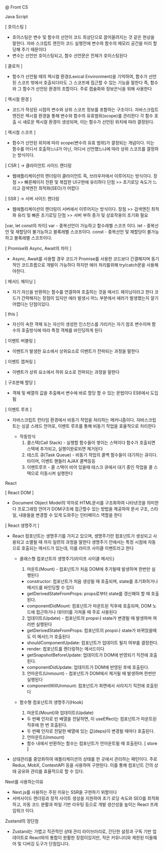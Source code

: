 @ Front CS

Java Script

  [ 호이스팅 ]
  - 호이스팅은 변수 및 함수의 선언이 코드 최상단으로 끌어올려지는 것 같은 현상을 말한다. 자바 스크립트 엔진이 코드 실행전에 변수와 함수의 메모리
    공간을 미리 할당해 주기 때문이다
  - 변수는 선언만 호이스팅되고, 함수 선언문은 전체가 호이스팅된다
  
  [ 클로저 ]
  - 함수가 선언될 때의 렉시컬 환경(Lexical Environment)을 기억하여, 함수가 선언된 스코프 밖에서 호출되더라도 그 스코프에 접근할 수 있는 기능을 말한다
    즉, 함수와 그 함수가 선언된 환경의 조합이다. 주로 캡슐화와 정보은닉을 위해 사용한다
  
  [ 렉시컬 환경 ]
  - 코드가 작성된 시점의 변수와 상위 스코프 정보를 포함하는 구조이다. 자바스크립트 엔진은 렉시컬 환경을 통해 변수와 함수의 유효범위(scope)를 관리한다
    각 함수 호출 시 새로운 렉시컬 환경이 생성되며, 이는 함수가 선언된 위치에 따라 결정된다.

  [ 렉시컬 스코프 ] 
  - 함수가 선언된 위치에 따라 scope(변수의 유효 범위)가 결정되는 개념이다. 이는 함수를 어디서 호출하느냐가 아닌, 어디서 선언했느냐에 따라 상위
    스코프를 결정하는 방식이다.

  [ CSR ] -> 클라이언트 사이드 랜더링
  - 웹애플리케이션의 랜더링이 클라이언트 즉, 브라우저에서 이루어지는 방식이다.
    장점 >> 빠른페이지 전환 및 복잡한 UI구현에 유리하다
    단점 >> 초기로딩 속도가 느리고 검색엔진 최적화(SEO)가 어렵다

  [ SSR ] -> 서버 사이드 랜더링
  - 웹애플리케이션의 랜더링이 서버에서 이루어지는 방식이다.
    장점 >> 검색엔진 최적화 유리 및 빠른 초기로딩
    단점 >> 서버 부하 증가 및 상효작용의 초기화 필요    

  [var, let const의 차이]
    var - 중복선언이 가능하고 함수레벨 스코프 이다.
    let - 중복선언 및 재할당이 불가능하고 블록레벨 스코프이다.
    const - 중복선언 및 재할당이 불가능하고 블록레벨 스코프이다.

  [ Promise와 Async, Await의 차이 ]
  - Async, Await를 사용할 경우 코드가 Promise를 사용한 코드보다 간결해지며 동기적인 코드흐름으로 개발이 가능하다 하지만 
    에러 처리를위해 try/catch문을 사용해야한다.

  [ 메서드 체이닝 ]
  - 자기 자신을 반환하는 함수를 연결하여 호출하는 것을 메서드 체이닝이라고 한다 코드가 간략해지는 장점이 있지만 에러 발생시 어느 부분에서
    에러가 발생했는지 알기 어렵다는 단점이있다.

  [ this ]
  - 자신이 속한 객체 또는 자신이 생성한 인스턴스를 가리키는 자기 참조 변수이며 함수의 호출방식에 따라 특정 객체를 바인딩하게 된다

  [ 이벤트 버블링 ]
  - 이벤트가 발생한 요소에서 상위요소로 이벤트가 전파되는 과정을 말한다

  [ 이벤트 캡쳐링 ]
  - 이벤트가 상위 요소에서 하위 요소로 전파되는 과정을 말한다

  [ 구조분해 할당 ]
  - 객체 및 배열의 값을 추출해서 변수에 바로 할당 할 수 있는 문법이다 ES6에서 도입됨

  [ 이벤트 루프 ]
  - 자바스크립트 런타임 환경에서 비동기 작업을 처리하는 메커니즘이다. 자바스크립트는 싱글 스레드 언어로, 이벤트 루프를 통해
    비동기 작업을 효율적으로 처리한다

    * 작동방식
      1. 콜스택(Call Stack) - 실행할 함수들이 쌓이는 스택이다 함수가 호출되면 스택에 추가되고, 실행이완료되면 제거된다
      2. 테스트 큐(Task Queue) - 비동기 작업의 콜백 함수들이 대기하는 큐이다. 타이머, 이벤트 핸들러 AJAX 콜백등등
      3. 이벤트루프 - 콜 스택이 비어 있을때 테스크 큐에서 대기 중인 작업을 콜 스택으로 이동시켜 실행한다

React

  [ React DOM ]
  - Document Object Model의 약자로 HTML문서를 구조화하여 나타낸것을 의미한다 프로그래밍 언어가 DOM구조에 접근할수 있는 방법을 제공하여
    문서 구조, 스타일, 내용들을 변경할 수 있게 도와주는 인터페이스 역할을 한다

  [ React 생명주기 ]
  - React 컴포넌트는 생명주기를 가지고 있으며, 생명주기란 컴포넌트가 생성되고 사용되고 소멸될 때 까지 일련의 과정을 말한다
    생명주기 안에서는 특정 시점에 자동으로 호출되는 메서드가 있는데, 이를 라이프 사이클 이벤트라고 한다

    * 클래스형 컴포넌트의 생명주기(라이프 사이클 메서드)
      1. 마운트(Mount) - 컴포넌트가 처음 DOM에 추가될때 발생하며 한번만 실행된다
        - constructor: 컴포넌트가 처음 생성될 때 호출되며, state를 초기화하거나 메서드를 바인딩할 수 있다
        - getDerivedStateFromProps: props로부터 state를 갱신해야 할 때 호출된다.
        - componentDidMount: 컴포넌트가 마운트된 직후에 호출되며, DOM 노드에 접근하거나 데이터를 가져올 때 주로 사용된다     

      2. 업데이트(Update) - 컴포넌트의 props나 state가 변경될 때 발생하며 여러번 실행된다
        - getDerivedStateFromProps: 컴포넌트의 props나 state가 바뀌었을때도 이 메서드가 호출된다
        - shouldComponentUpdate: 컴포넌트가 업데이트 될지 여부를 결정한다.
        - render: 컴포넌트를 랜더링하는 메서드이다
        - getSnapshotBeforeUpdate: 업데이트가 DOM에 반영되기 직전에 호출된다.
        - componentDidUpdate: 업데이트가 DOM에 반영된 후에 호출된다.

      3. 언마운트(Unmount) - 컴포넌트가 DOM에서 제거될 때 발생하며 한번만 실행된다
        - componentWillUnmount: 컴포넌트가 화면에서 사라지기 직전에 호출된다

    * 함수형 컴포넌트의 생명주기(Hook)
      1. 마운트(Mount)와 업데이트(Update)
        - 두 번째 인자로 빈 배열을 전달하면, 이 useEffect는 컴포넌트가 마운트된 직후에 한 번 호출된다.
        - 두 번째 인자로 전달한 배열에 있는 값(deps)이 변경될 때마다 호출된다.
      2. 언마운트(Unmount)
        - 함수 내에서 반환하는 함수는 컴포넌트가 언마운트될 때 호출된다.
  [ store ]
   - 상태관리를 중앙화하여 애플리케이션의 상태를 한 곳에서 관리하는 패턴이다. 주로 Redux, MobX, ContextAPI 등을 사용하여 구현된다.
     이를 통해 컴포넌트 간의 상태 공유와 관리를 효율적으로 할 수 있다. 

Next를 사용하는이유
  - Next.js를 사용하는 주된 이유는 SSR을 구현하기 위함이다
  - 서버사이드 렌더링과 정적 사이트 생성을 지원하여 초기 로딩 속도와 SEO를 최적화하고, 자동 코드 분활과 파일 기반 라우팅
    등으로 개발 생산성을 높이는 React 프레임워크 이다.

Zustand의 장단점
  - Zustand는 가볍고 직관적인 상태 관리 라이브러리로, 간단한 설정과 구독 기반 업데이트로 React와의 통합이 원활한 장점이있지만, 작은 커뮤니티와 
    제한된 미들웨어 및 디버깅 도구가 단점입니다.